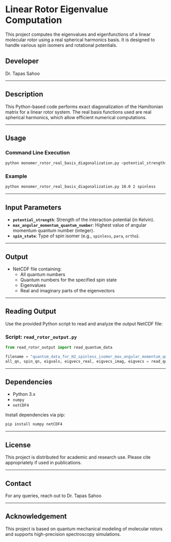 # Linear Rotor Eigenvalue Computation

This project computes the eigenvalues and eigenfunctions of a linear molecular rotor using a real spherical harmonics basis. It is designed to handle various spin isomers and rotational potentials.

## Developer
Dr. Tapas Sahoo

---

## Description
This Python-based code performs exact diagonalization of the Hamiltonian matrix for a linear rotor system. The real basis functions used are real spherical harmonics, which allow efficient numerical computations.

---

## Usage

### Command Line Execution
```bash
python monomer_rotor_real_basis_diagonalization.py <potential_strength> <max_angular_momentum_quantum_number> <spin_state>
```

### Example
```bash
python monomer_rotor_real_basis_diagonalization.py 10.0 2 spinless
```

---

## Input Parameters
- **`potential_strength`**: Strength of the interaction potential (in Kelvin).
- **`max_angular_momentum_quantum_number`**: Highest value of angular momentum quantum number (integer).
- **`spin_state`**: Type of spin isomer (e.g., `spinless`, `para`, `ortho`).

---

## Output
- NetCDF file containing:
  - All quantum numbers
  - Quantum numbers for the specified spin state
  - Eigenvalues
  - Real and imaginary parts of the eigenvectors

---

## Reading Output
Use the provided Python script to read and analyze the output NetCDF file:

### Script: `read_rotor_output.py`
```python
from read_rotor_output import read_quantum_data

filename = "quantum_data_for_H2_spinless_isomer_max_angular_momentum_quantum_number6_potential_strength100.0K_grids_theta17_phi39.nc"
all_qn, spin_qn, eigvals, eigvecs_real, eigvecs_imag, eigvecs = read_quantum_data(filename)
```

---

## Dependencies
- Python 3.x
- `numpy`
- `netCDF4`

Install dependencies via pip:
```bash
pip install numpy netCDF4
```

---

## License
This project is distributed for academic and research use. Please cite appropriately if used in publications.

---

## Contact
For any queries, reach out to Dr. Tapas Sahoo

---

## Acknowledgement
This project is based on quantum mechanical modeling of molecular rotors and supports high-precision spectroscopy simulations.


